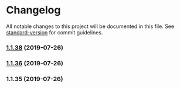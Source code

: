 # Changelog

All notable changes to this project will be documented in this file. See [standard-version](https://github.com/conventional-changelog/standard-version) for commit guidelines.

### [1.1.38](https://github.com/rmartone/missionlog/compare/v1.1.35...v1.1.38) (2019-07-26)



### [1.1.36](https://github.com/rmartone/missionlog/compare/v1.1.35...v1.1.36) (2019-07-26)



### 1.1.35 (2019-07-26)
